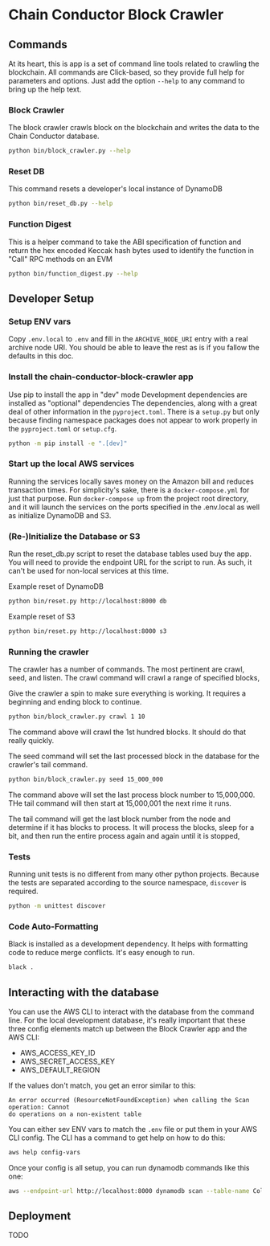 # Chain Conductor Block Crawler

## Commands

At its heart, this is app is a set of command line tools related to crawling the blockchain. All commands
are Click-based, so they provide full help for parameters and options. Just add the option `--help` to any command
to bring up the help text.

### Block Crawler

The block crawler crawls block on the blockchain and writes the data to the Chain Conductor database.

```bash
python bin/block_crawler.py --help
```

### Reset DB

This command resets a developer's local instance of DynamoDB

```bash
python bin/reset_db.py --help
```

### Function Digest

This is a helper command to take the ABI specification of function and return the hex encoded Keccak hash bytes
used to identify the function in "Call" RPC methods on an EVM 

```bash
python bin/function_digest.py --help
```

## Developer Setup

### Setup ENV vars

Copy `.env.local` to `.env` and fill in the `ARCHIVE_NODE_URI` entry with a real archive node URI. You should be able
to leave the rest as is if you fallow the defaults in this doc.

### Install the chain-conductor-block-crawler app

Use pip to install the app in "dev" mode
Development dependencies are installed as "optional" dependencies
The dependencies, along with a great deal of other information in the `pyproject.toml`.
There is a `setup.py` but only because finding namespace packages does not appear to 
work properly in the `pyproject.toml` or `setup.cfg`.

```bash
python -m pip install -e ".[dev]"
```

### Start up the local AWS services

Running the services locally saves money on the Amazon bill and reduces transaction 
times. For simplicity's sake, there is a `docker-compose.yml` for just that purpose. 
Run `docker-compose up` from the project root directory, and it will launch the services
on the ports specified in the .env.local as well as initialize DynamoDB and S3.

### (Re-)Initialize the Database or S3

Run the reset_db.py script to reset the database tables used buy the app. You will 
need to provide the endpoint URL for the script to run. As such, it can't be used 
for non-local services at this time.

Example reset of DynamoDB
```bash
python bin/reset.py http://localhost:8000 db
```

Example reset of S3
```bash
python bin/reset.py http://localhost:8000 s3
```

### Running the crawler

The crawler has a number of commands. The most pertinent are crawl, seed, and listen. 
The crawl command will crawl a range of specified blocks,

Give the crawler a spin to make sure everything is working. It requires a beginning and 
ending block to continue.

```bash
python bin/block_crawler.py crawl 1 10
```

The command above will crawl the 1st hundred blocks. It should do that really quickly.

The seed command will set the last processed block in the database for the crawler's 
tail command.


```bash
python bin/block_crawler.py seed 15_000_000
```

The command above will set the last process block number to 15,000,000. THe tail command
will then start at 15,000,001 the next rime it runs.

The tail command will get the last block number from the node and determine if it has 
blocks to process. It will process the blocks, sleep for a bit, and then run the entire 
process again and again until it is stopped,

### Tests

Running unit tests is no different from many other python projects. Because the tests 
are separated according to the source namespace, `discover` is required. 

```bash
python -m unittest discover
```

### Code Auto-Formatting

Black is installed as a development dependency. It helps with formatting code to reduce
merge conflicts. It's easy enough to run.

```bash
black .
```

## Interacting with the database
You can use the AWS CLI to interact with the database from the command line. For the 
local development database, it's really important that these three config elements match
up between the Block Crawler app and the AWS CLI:

* AWS_ACCESS_KEY_ID
* AWS_SECRET_ACCESS_KEY
* AWS_DEFAULT_REGION

If the values don't match, you get an error similar to this:

```
An error occurred (ResourceNotFoundException) when calling the Scan operation: Cannot 
do operations on a non-existent table
```

You can either sev ENV vars to match the `.env` file or put them in your AWS CLI config.
The CLI has a command to get help on how to do this:

```bash
aws help config-vars
```

Once your config is all setup, you can run dynamodb commands like this one:

```bash
aws --endpoint-url http://localhost:8000 dynamodb scan --table-name Collections
```

## Deployment

TODO
